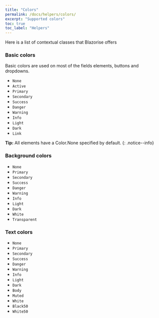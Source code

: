 ```yaml
---
title: "Colors"
permalink: /docs/helpers/colors/
excerpt: "Supported colors"
toc: true
toc_label: "Helpers"
---
```


Here is a list of contextual classes that Blazorise offers

### Basic colors

Basic colors are used on most of the fields elements, buttons and dropdowns.

- `None`
- `Active`
- `Primary`
- `Secondary`
- `Success`
- `Danger`
- `Warning`
- `Info`
- `Light`
- `Dark`
- `Link`

**Tip:** All elements have a Color.None specified by default.
{: .notice--info}

### Background colors

- `None`
- `Primary`
- `Secondary`
- `Success`
- `Danger`
- `Warning`
- `Info`
- `Light`
- `Dark`
- `White`
- `Transparent`

### Text colors

- `None`
- `Primary`
- `Secondary`
- `Success`
- `Danger`
- `Warning`
- `Info`
- `Light`
- `Dark`
- `Body`
- `Muted`
- `White`
- `Black50`
- `White50`